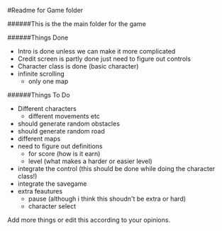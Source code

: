 #Readme for Game folder

######This is the the main folder for the game

######Things Done
- Intro is done unless we can make it more complicated
- Credit screen is partly done just need to figure out controls 
- Character class is done (basic character)
- infinite scrolling 
  - only one map 


######Things To Do
- Different characters
  - different movements etc
- should generate random obstacles
- should generate random road
- different maps
- need to figure out definitions
  - for score (how is it earn)
  - level (what makes a harder or easier level)
- integrate the control (this should be done while doing the character class!)
- integrate the savegame 
- extra feautures
  - pause (although i think this shoudn't be extra or hard)
  - character select
  

Add more things or edit this according to your opinions.
